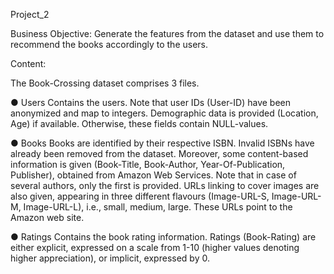 Project_2

Business Objective:
Generate the features from the dataset and use them to recommend the books accordingly to the users.

Content:

The Book-Crossing dataset comprises 3 files.

●	Users
Contains the users. Note that user IDs (User-ID) have been anonymized and map to integers. Demographic data is provided (Location, Age) if available. Otherwise, these fields contain NULL-values.

●	Books
Books are identified by their respective ISBN. Invalid ISBNs have already been removed from the dataset. Moreover, some content-based information is given (Book-Title, Book-Author, Year-Of-Publication, Publisher), obtained from Amazon Web Services. Note that in case of several authors, only the first is provided. URLs linking to cover images are also given, appearing in three different flavours (Image-URL-S, Image-URL-M, Image-URL-L), i.e., small, medium, large. These URLs point to the Amazon web site.

●	Ratings
Contains the book rating information. Ratings (Book-Rating) are either explicit, expressed on a scale from 1-10 (higher values denoting higher appreciation), or implicit, expressed by 0.
